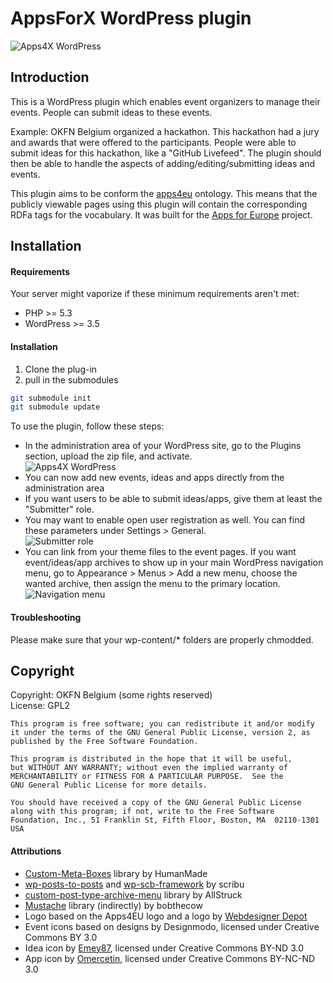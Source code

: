 AppsForX WordPress plugin
=========================

![Apps4X WordPress](../master/meta/wplogo.png)

Introduction
------------

This is a WordPress plugin which enables event organizers to manage their events.
People can submit ideas to these events.

Example: OKFN Belgium organized a hackathon. This hackathon had a jury and awards that were offered to the participants. 
People were able to submit ideas for this hackathon, like a "GitHub Livefeed". 
The plugin should then be able to handle the aspects of adding/editing/submitting ideas and events.

This plugin aims to be conform the [apps4eu](https://github.com/mmlab/apps4eu-vocabulary/) ontology.
This means that the publicly viewable pages using this plugin will contain the corresponding RDFa tags for the vocabulary.
It was built for the [Apps for Europe](http://appsforeurope.eu/) project.

Installation
------------

#### Requirements

Your server might vaporize if these minimum requirements aren't met:

 * PHP >= 5.3
 * WordPress >= 3.5

#### Installation

1. Clone the plug-in
2. pull in the submodules
```bash
git submodule init
git submodule update
```

To use the plugin, follow these steps:

 * In the administration area of your WordPress site, go to the Plugins section, upload the zip file, and activate.    
   ![Apps4X WordPress](../master/meta/install.png)
 * You can now add new events, ideas and apps directly from the administration area
 * If you want users to be able to submit ideas/apps, give them at least the "Submitter" role.
 * You may want to enable open user registration as well. You can find these parameters under Settings > General.    
   ![Submitter role](http://i.imgur.com/btTboFA.png)
 * You can link from your theme files to the event pages. 
   If you want event/ideas/app archives to show up in your main WordPress navigation menu,
   go to Appearance > Menus > Add a new menu, choose the wanted archive, then assign the menu to the primary location.    
   ![Navigation menu](../master/meta/menus.png)

#### Troubleshooting

Please make sure that your wp-content/* folders are properly chmodded.

Copyright
---------

Copyright: OKFN Belgium (some rights reserved)  
License: GPL2

    This program is free software; you can redistribute it and/or modify
    it under the terms of the GNU General Public License, version 2, as 
    published by the Free Software Foundation.
  
    This program is distributed in the hope that it will be useful,
    but WITHOUT ANY WARRANTY; without even the implied warranty of
    MERCHANTABILITY or FITNESS FOR A PARTICULAR PURPOSE.  See the
    GNU General Public License for more details.
  
    You should have received a copy of the GNU General Public License
    along with this program; if not, write to the Free Software
    Foundation, Inc., 51 Franklin St, Fifth Floor, Boston, MA  02110-1301  USA

#### Attributions

 * [Custom-Meta-Boxes](https://github.com/humanmade/Custom-Meta-Boxes) library by HumanMade
 * [wp-posts-to-posts](https://github.com/scribu/wp-posts-to-posts) and [wp-scb-framework](https://github.com/scribu/wp-scb-framework) by scribu
 * [custom-post-type-archive-menu](https://github.com/AllStruck/custom-post-type-archive-menu) library by AllStruck
 * [Mustache](https://github.com/bobthecow/mustache.php) library (indirectly) by bobthecow
 * Logo based on the Apps4EU logo and a logo by [Webdesigner Depot](http://www.webdesignerdepot.com/)
 * Event icons based on designs by Designmodo, licensed under Creative Commons BY 3.0
 * Idea icon by [Emey87](http://emey87.deviantart.com/), licensed under Creative Commons BY-ND 3.0
 * App icon by [Omercetin](http://omercetin.deviantart.com/), licensed under Creative Commons BY-NC-ND 3.0

